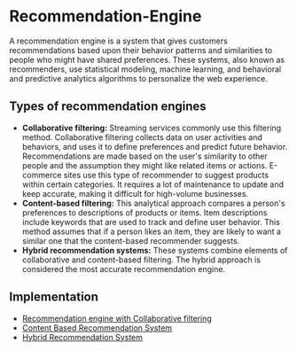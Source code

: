 # Recommendation-Engine
A recommendation engine is a system that gives customers recommendations based upon their behavior patterns and similarities to people who might have shared preferences. These systems, also known as recommenders, use statistical modeling, machine learning, and behavioral and predictive analytics algorithms to personalize the web experience.

## Types of recommendation engines
+ **Collaborative filtering:** Streaming services commonly use this filtering method. Collaborative filtering collects data on user activities and behaviors, and uses it to define preferences and predict future behavior. Recommendations are made based on the user's similarity to other people and the assumption they might like related items or actions. E-commerce sites use this type of recommender to suggest products within certain categories. It requires a lot of maintenance to update and keep accurate, making it difficult for high-volume businesses.
+ **Content-based filtering:** This analytical approach compares a person's preferences to descriptions of products or items. Item descriptions include keywords that are used to track and define user behavior. This method assumes that if a person likes an item, they are likely to want a similar one that the content-based recommender suggests.
+ **Hybrid recommendation systems:** These systems combine elements of collaborative and content-based filtering. The hybrid approach is considered the most accurate recommendation engine.

## Implementation
+ [Recommendation engine with Collaborative filtering](https://github.com/prem-y/Recommendation-Engine/tree/main/Collaborative%20Filtering)
+ [Content Based Recommendation System](https://github.com/prem-y/Recommendation-Engine/tree/main/Content%20Based%20Filtering)
+ [Hybrid Recommendation System]()
